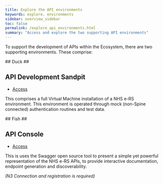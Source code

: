 ```yaml
---
title: Explore the API environments
keywords: explore, environments
sidebar: overview_sidebar
toc: false
permalink: /explore_api_environments.html
summary: "Access and explore the two supporting API environments"
---
```


To support the development of APIs within the Ecosystem, there are two supporting environments. These comprise:

## Duck ##

## API Development Sandpit ##

* [Access](http://api1:82/login_dev_work?nocardreader=1)

This comprises a full Virtual Machine installation of a NHS e-RS environment. This environment is operated through mock (non-Spine connected) authentication routines and test data.

## Fish ##

## API Console ##

* [Access](http://api1:8080/swagger-ui/)

This is uses the Swagger open source tool to present a simple yet powerful representation of the NHS e-RS APIs, to provide interactive documentation, endpoint generation and discoverability.

_(N3 Connection and registration is required)_
